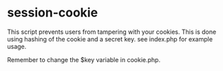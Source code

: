 session-cookie
==============
This script prevents users from tampering with your cookies.
This is done using hashing of the cookie and a secret key. see index.php for example usage.

Remember to change the $key variable in cookie.php.
